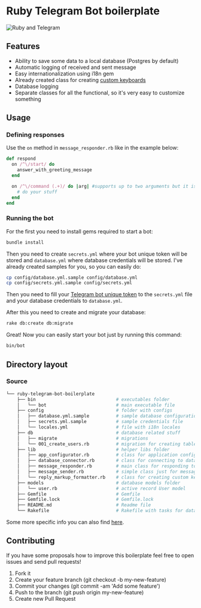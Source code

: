 # Ruby Telegram Bot boilerplate
![Ruby and Telegram](https://hsto.org/files/914/1c2/d17/9141c2d17d074b8d8758a955f7fd575a.png)

## Features
* Ability to save some data to a local database (Postgres by default)
* Automatic logging of received and sent message
* Easy internationalization using i18n gem
* Already created class for creating [custom keyboards](https://core.telegram.org/bots#keyboards)
* Database logging
* Separate classes for all the functional, so it's very easy to customize something

## Usage

### Defining responses

Use the `on` method in `message_responder.rb` like in the example below:

```ruby
def respond
  on /^\/start/ do
    answer_with_greeting_message
  end

  on /^\/command (.+)/ do |arg| #supports up to two arguments but it is easily extendable
    # do your stuff
  end
end
```

### Running the bot
For the first you need to install gems required to start a bot:

```sh
bundle install
```

Then you need to create `secrets.yml` where your bot unique token will be stored and `database.yml` where database credentials will be stored. I've already created samples for you, so you can easily do:

```sh
cp config/database.yml.sample config/database.yml
cp config/secrets.yml.sample config/secrets.yml
```

Then you need to fill your [Telegram bot unique token](https://core.telegram.org/bots#botfather) to the `secrets.yml` file and your database credentials to `database.yml`.

After this you need to create and migrate your database:

```sh
rake db:create db:migrate
```

Great! Now you can easily start your bot just by running this command:

```sh
bin/bot
```

## Directory layout

### Source

```sh
└── ruby-telegram-bot-boilerplate
    ├── bin                              # executables folder
    │   └── bot                          # main executable file
    ├── config                           # folder with configs
    │   ├── database.yml.sample          # sample database configuration
    │   ├── secrets.yml.sample           # sample credentials file
    │   └── locales.yml                  # file with i18n locales
    ├── db                               # database related stuff
    │   ├── migrate                      # migrations
    │   └── 001_create_users.rb          # migration for creating table 'users'
    ├── lib                              # helper libs folder
    │   ├── app_configurator.rb          # class for application configuration
    │   ├── database_connector.rb        # class for connecting to database
    │   ├── message_responder.rb         # main class for responding to message
    │   ├── message_sender.rb            # simple class just for message sending
    │   └── reply_markup_formatter.rb    # class for creating custom keyboards
    ├── models                           # database models folder
    │   └── user.rb                      # active record User model
    ├── Gemfile                          # Gemfile
    ├── Gemfile.lock                     # Gemfile.lock
    ├── README.md                        # Readme file
    └── Rakefile                         # Rakefile with tasks for database management
```

Some more specific info you can also find [here](https://github.com/atipugin/telegram-bot-ruby).

## Contributing

If you have some proposals how to improve this boilerplate feel free to open issues and send pull requests!

1. Fork it
2. Create your feature branch (git checkout -b my-new-feature)
3. Commit your changes (git commit -am 'Add some feature')
4. Push to the branch (git push origin my-new-feature)
5. Create new Pull Request
